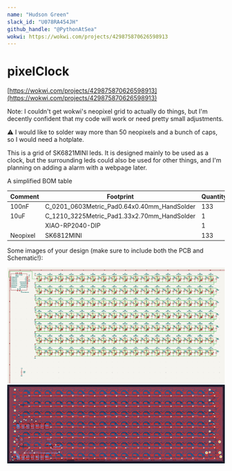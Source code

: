 ```yaml
---
name: "Hudson Green"
slack_id: "U078RA454JH"
github_handle: "@PythonAtSea"
wokwi: https://wokwi.com/projects/429875870626598913
---
```


# pixelClock

[https://wokwi.com/projects/429875870626598913](https://wokwi.com/projects/429875870626598913)

Note: I couldn't get wokwi's neopixel grid to actually do things, but I'm decently confident that my code will work or need pretty small adjustments.

⚠️ I would like to solder way more than 50 neopixels and a bunch of caps, so I would need a hotplate.

This is a grid of SK6821MINI leds. It is designed mainly to be used as a clock, but the surrounding leds could also be used for other things, and I'm planning on adding a alarm with a webpage later.

A simplified BOM table

|   Comment     |   Footprint                                   |   Quantity    |   LCSC        |   Price   |
|---------------|-----------------------------------------------|---------------|---------------|-----------|
|   100nF       |   C_0201_0603Metric_Pad0.64x0.40mm_HandSolder |   133         |   C30926      |   $0.44   |
|   10uF        |   C_1210_3225Metric_Pad1.33x2.70mm_HandSolder |   1           |   C7432790    |   $0.38   |
|               |   XIAO-RP2040-DIP                             |   1		    |               |           |
|   Neopixel    |  	SK6812MINI                                  |   133		    |               |           |

Some images of your design (make sure to include both the PCB and Schematic!):

![Schematic](./Schematic.png)
![PCB](./PCB.png)
